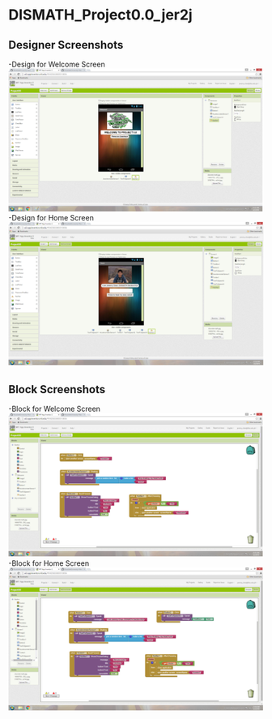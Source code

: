 # DISMATH_Project0.0_jer2j

## Designer Screenshots
-Design for Welcome Screen
![ScreenShot](Welcome.png)
-Design for Home Screen
![ScreenShot](Screen1.png)

## Block Screenshots
-Block for Welcome Screen
![ScreenShot](Welcome.block.png)
-Block for Home Screen
![ScreenShot](screen1block.png)

